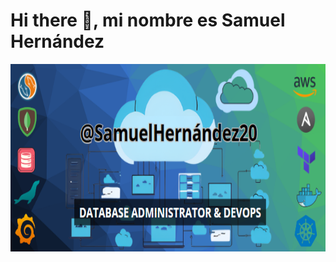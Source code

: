 # Hi there 👋, mi nombre es Samuel Hernández
<img src="images/Presentacion_GitHub.png" width="600" height="300" /> 
